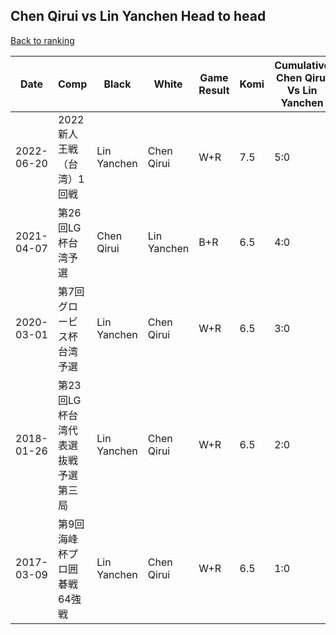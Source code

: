 ## Chen Qirui vs Lin Yanchen Head to head

[Back to ranking](../../index.md)




| **Date** | **Comp** | **Black** | **White** | **Game Result** | **Komi** | **Cumulative Chen Qirui Vs Lin Yanchen** | **Chen Qirui Streak** | **Lin Yanchen Streak** | 
| --- | --- | --- | --- | --- | --- | --- | --- | --- |
| 2022-06-20 | 2022新人王戦（台湾）1回戦 | Lin Yanchen | Chen Qirui | W+R | 7.5 | 5:0 | 5 | 0 | 
| 2021-04-07 | 第26回LG杯台湾予選 | Chen Qirui | Lin Yanchen | B+R | 6.5 | 4:0 | 4 | 0 | 
| 2020-03-01 | 第7回グロービス杯台湾予選 | Lin Yanchen | Chen Qirui | W+R | 6.5 | 3:0 | 3 | 0 | 
| 2018-01-26 | 第23回LG杯台湾代表選抜戦予選第三局 | Lin Yanchen | Chen Qirui | W+R | 6.5 | 2:0 | 2 | 0 | 
| 2017-03-09 | 第9回海峰杯プロ囲碁戦64強戦 | Lin Yanchen | Chen Qirui | W+R | 6.5 | 1:0 | 1 | 0 |




